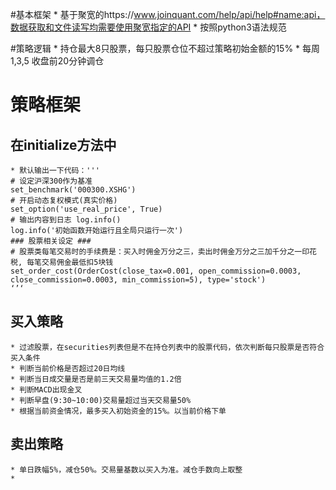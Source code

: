 #基本框架
    * 基于聚宽的https://www.joinquant.com/help/api/help#name:api，数据获取和文件读写均需要使用聚宽指定的API
    * 按照python3语法规范

#策略逻辑
    * 持仓最大8只股票，每只股票仓位不超过策略初始金额的15%
    * 每周1,3,5 收盘前20分钟调仓

# 策略框架
## 在initialize方法中
    * 默认输出一下代码：'''
    # 设定沪深300作为基准
    set_benchmark('000300.XSHG')
    # 开启动态复权模式(真实价格)
    set_option('use_real_price', True)
    # 输出内容到日志 log.info()
    log.info('初始函数开始运行且全局只运行一次')
    ### 股票相关设定 ###
    # 股票类每笔交易时的手续费是：买入时佣金万分之三，卖出时佣金万分之三加千分之一印花税, 每笔交易佣金最低扣5块钱
    set_order_cost(OrderCost(close_tax=0.001, open_commission=0.0003, close_commission=0.0003, min_commission=5), type='stock')
    ‘’‘


## 买入策略
    * 过滤股票，在securities列表但是不在持仓列表中的股票代码，依次判断每只股票是否符合买入条件
    * 判断当前价格是否超过20日均线
    * 判断当日成交量是否是前三天交易量均值的1.2倍
    * 判断MACD出现金叉
    * 判断早盘(9:30~10:00)交易量超过当天交易量50%
    * 根据当前资金情况，最多买入初始资金的15%。以当前价格下单
## 卖出策略
    * 单日跌幅5%，减仓50%。交易量基数以买入为准。减仓手数向上取整
    * 